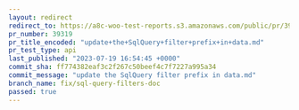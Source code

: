 ```yaml
---
layout: redirect
redirect_to: https://a8c-woo-test-reports.s3.amazonaws.com/public/pr/39319/api/index.html
pr_number: 39319
pr_title_encoded: "update+the+SqlQuery+filter+prefix+in+data.md"
pr_test_type: api
last_published: "2023-07-19 16:54:45 +0000"
commit_sha: ff774382eaf3c2f267c50beef4c7f7227a995a34
commit_message: "update the SqlQuery filter prefix in data.md"
branch_name: fix/sql-query-filters-doc
passed: true
---
```

